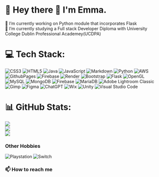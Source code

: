 # 💫 Hey there 👋 I'm Emma.
🔭 I’m currently working on Python module that incorporates Flask<br>🌱 I’m currently studying a Full stack Developer Diploma with University College Dublin Professional Academey(UCDPA)


# 💻 Tech Stack:
![CSS3](https://img.shields.io/badge/css3-%231572B6.svg?style=flat&logo=css3&logoColor=white) ![HTML5](https://img.shields.io/badge/html5-%23E34F26.svg?style=flat&logo=html5&logoColor=white) ![Java](https://img.shields.io/badge/java-%23ED8B00.svg?style=flat&logo=openjdk&logoColor=white) ![JavaScript](https://img.shields.io/badge/javascript-%23323330.svg?style=flat&logo=javascript&logoColor=%23F7DF1E) ![Markdown](https://img.shields.io/badge/markdown-%23000000.svg?style=flat&logo=markdown&logoColor=white) ![Python](https://img.shields.io/badge/python-3670A0?style=flat&logo=python&logoColor=ffdd54) ![AWS](https://img.shields.io/badge/AWS-%23FF9900.svg?style=flat&logo=amazon-aws&logoColor=white) ![GithubPages](https://img.shields.io/badge/github%20pages-121013?style=flat&logo=github&logoColor=white) ![Firebase](https://img.shields.io/badge/firebase-%23039BE5.svg?style=flat&logo=firebase) ![Render](https://img.shields.io/badge/Render-%46E3B7.svg?style=flat&logo=render&logoColor=white) ![Bootstrap](https://img.shields.io/badge/bootstrap-%238511FA.svg?style=flat&logo=bootstrap&logoColor=white) ![Flask](https://img.shields.io/badge/flask-%23000.svg?style=flat&logo=flask&logoColor=white) ![OpenGL](https://img.shields.io/badge/OpenGL-%23FFFFFF.svg?style=flat&logo=opengl) ![MySQL](https://img.shields.io/badge/mysql-%2300000f.svg?style=flat&logo=mysql&logoColor=white) ![MongoDB](https://img.shields.io/badge/MongoDB-%234ea94b.svg?style=flat&logo=mongodb&logoColor=white) ![Firebase](https://img.shields.io/badge/Firebase-039BE5?style=flat&logo=Firebase&logoColor=white) ![MariaDB](https://img.shields.io/badge/MariaDB-003545?style=flat&logo=mariadb&logoColor=white) ![Adobe Lightroom Classic](https://img.shields.io/badge/Adobe%20Lightroom%20Classic-31A8FF.svg?style=flat&logo=Adobe%20Lightroom%20Classic&logoColor=white) ![Gimp](https://img.shields.io/badge/Gimp-657D8B?style=flat&logo=gimp&logoColor=FFFFFF) ![Figma](https://img.shields.io/badge/figma-%23F24E1E.svg?style=flat&logo=figma&logoColor=white) ![ChatGPT](https://img.shields.io/badge/chatGPT-74aa9c?style=flat&logo=openai&logoColor=white) ![Wix](https://img.shields.io/badge/wix-000?style=flat&logo=wix&logoColor=white) ![Unity](https://img.shields.io/badge/unity-%23000000.svg?style=flat&logo=unity&logoColor=white) ![Visual Studio Code](https://img.shields.io/badge/Visual%20Studio%20Code-0078d7.svg?style=flat&logo=visual-studio-code&logoColor=white)
# 📊 GitHub Stats:
![](https://github-readme-stats.vercel.app/api?username=Emmaf97&theme=dark&hide_border=true&include_all_commits=true&count_private=false)<br/>
![](https://github-readme-streak-stats.herokuapp.com/?user=Emmaf97&theme=dark&hide_border=true)<br/>
![](https://github-readme-stats.vercel.app/api/top-langs/?username=EmmaF97&theme=dark&hide_border=true&include_all_commits=true&count_private=false&layout=compact)

### Other Hobbies
![Playstation](https://img.shields.io/badge/Playstation-003791?style=flat&logo=playstation&logoColor=white) ![Switch](https://img.shields.io/badge/Switch-E60012?style=flat&logo=nintendo-switch&logoColor=white)

### 📫 How to reach me

<!-- Proudly created with GPRM ( https://gprm.itsvg.in ) -->
  
<!--
**Emmaf97/Emmaf97** is a ✨ _special_ ✨ repository because its `README.md` (this file) appears on your GitHub profile.

Here are some ideas to get you started:

- 🔭 I’m currently working on ...
- 🌱 I’m currently learning ...
- 👯 I’m looking to collaborate on ...
- 🤔 I’m looking for help with ...
- 💬 Ask me about ...
- 📫 How to reach me: ...
- 😄 Pronouns: ...
- ⚡ Fun fact: ...
-->
